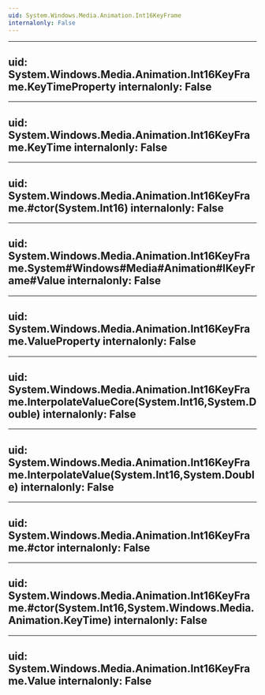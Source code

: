 ```yaml
---
uid: System.Windows.Media.Animation.Int16KeyFrame
internalonly: False
---
```


---
uid: System.Windows.Media.Animation.Int16KeyFrame.KeyTimeProperty
internalonly: False
---

---
uid: System.Windows.Media.Animation.Int16KeyFrame.KeyTime
internalonly: False
---

---
uid: System.Windows.Media.Animation.Int16KeyFrame.#ctor(System.Int16)
internalonly: False
---

---
uid: System.Windows.Media.Animation.Int16KeyFrame.System#Windows#Media#Animation#IKeyFrame#Value
internalonly: False
---

---
uid: System.Windows.Media.Animation.Int16KeyFrame.ValueProperty
internalonly: False
---

---
uid: System.Windows.Media.Animation.Int16KeyFrame.InterpolateValueCore(System.Int16,System.Double)
internalonly: False
---

---
uid: System.Windows.Media.Animation.Int16KeyFrame.InterpolateValue(System.Int16,System.Double)
internalonly: False
---

---
uid: System.Windows.Media.Animation.Int16KeyFrame.#ctor
internalonly: False
---

---
uid: System.Windows.Media.Animation.Int16KeyFrame.#ctor(System.Int16,System.Windows.Media.Animation.KeyTime)
internalonly: False
---

---
uid: System.Windows.Media.Animation.Int16KeyFrame.Value
internalonly: False
---
